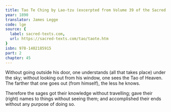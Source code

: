 ```yaml
---
title: Tao Te Ching by Lao-tzu (excerpted from Volume 39 of the Sacred Books of the East.)
year: 1890
translator: James Legge
code: lge
source: {
  label: sacred-texts.com,
  url: https://sacred-texts.com/tao/taote.htm
}
isbn: 978-1402185915
part: 2
chapter: 45
---
```

Without going outside his door, one understands (all that takes place) under the sky; without looking out from his window, one sees the Tao of Heaven. The farther that one goes out (from himself), the less he knows. 

Therefore the sages got their knowledge without travelling; gave their (right) names to things without seeing them; and accomplished their ends without any purpose of doing so.